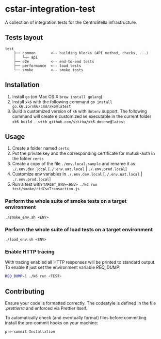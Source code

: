 # cstar-integration-test

A collection of integration tests for the CentroStella infrastructure.

## Tests layout

```
test
    ├── common       <-- building blocks (API method, checks, ...)
    │   └── api
    ├── e2e          <-- end-to-end tests
    ├── performance  <-- load tests
    └── smoke        <-- smoke tests
```

## Installation

1. Install `go` (on Mac OS X `brew install golang`)
2. Install `xk6` with the following command `go install go.k6.io/xk6/cmd/xk6@latest`
3. Build a customized version of `k6` with `dotenv` support. The following command will create e customized `k6` executable in the current folder `xk6 build --with github.com/szkiba/xk6-dotenv@latest`

## Usage

1. Create a folder named `certs`
2. Put the private key and the corresponding certificate for mutual-auth in the folder `certs`
3. Create a copy of the file `./env.local.sample` and rename it as `./.env.dev.local` [`./.env.uat.local` | `./.env.prod.local`]
4. Customize env variables in `./.env.dev.local` [`./.env.uat.local` | `./.env.prod.local`]
5. Run a test with `TARGET_ENV=<ENV> ./k6 run test/smoke/rtdCsvTransaction.js`

### Perform the whole suite of smoke tests on a target environment

```
./smoke_env.sh <ENV>
```

### Perform the whole suite of load tests on a target environment

```
./load_env.sh <ENV>
```

### Enable HTTP tracing

With tracing enabled all HTTP responses will be printed to standard output.
To enable it just set the environment variable _REQ_DUMP_:

```sh
REQ_DUMP=1 ./k6 run <TEST>
```

## Contributing

Ensure your code is formatted correctly. The codestyle is defined in the file _.prettierrc_ and enforced via Prettier itself.

To automatically check (and eventually format) files before committing install the pre-commit hooks on your machine:

```
pre-commit Installation
```
